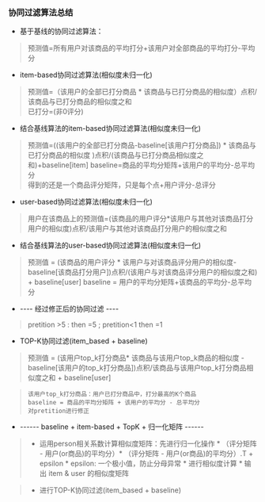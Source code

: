 ### 协同过滤算法总结
* 基于基线的协同过滤算法：
>预测值=所有用户对该商品的平均打分+该用户对全部商品的平均打分-平均分
* item-based协同过滤算法(相似度未归一化) 
>预测值=（该用户的全部已打分商品 * 该商品与已打分商品的相似度）点积/该商品与已打分商品的相似度之和  
>已打分=(非0评分)
* 结合基线算法的item-based协同过滤算法(相似度未归一化)
>预测值=((该用户的全部已打分商品-baseline[该用户打分商品]) * 该商品与已打分商品的相似度 )点积/(该商品与已打分商品相似度之和)+baseline[item]
        baseline=商品的平均分矩阵+该用户的平均分-总平均分   
        得到的还是一个商品评分矩阵，只是每个点+用户评分-总评分
* user-based协同过滤算法(相似度未归一化) 
>用户在该商品上的预测值=(该商品的用户评分*该用户与其他对该商品打分用户的相似度)点积/该用户与其他对该商品打分用户的相似度之和
* 结合基线算法的user-based协同过滤算法(相似度未归一化)
> 预测值 = (该商品的用户评分 * 该用户与对该商品评分用户的相似度-baseline[该商品打分用户])点积/(该用户与对该商品评分用户的相似度之和) + baseline[user]
        baseline = 用户的平均分矩阵+该商品的平均分-总平均分
* ----  经过修正后的协同过滤 ----
> pretition >5 : then =5 ; pretition<1 then =1
* TOP-K协同过滤(item_based + baseline)
> 预测值 = (该用户top_k打分商品* 该商品与该用户top_k商品的相似度 - baseline[该用户的top_k打分商品])点积/该商品与该用户top_k打分商品相似度之和 + baseline[user]
   
   >     该用户top_k打分商品：用户已打分商品中，打分最高的K个商品
   >     baseline = 商品的平均分矩阵 + 该用户的平均分 - 总平均分
   >     对pretition进行修正
* ------ baseline + item-based + TopK + 归一化矩阵 ------
>  * 运用person相关系数计算相似度矩阵：先进行归一化操作
    * （评分矩阵 - 用户(or商品)的平均分）* （评分矩阵 - 用户(or商品)的平均分）.T  +  epsilon 
    * epsilon: 一个极小值，防止分母异常
    * 进行相似度计算
    * 输出 item & user 的相似度矩阵
   
   >* 进行TOP-K协同过滤(item_based + baseline)
   
